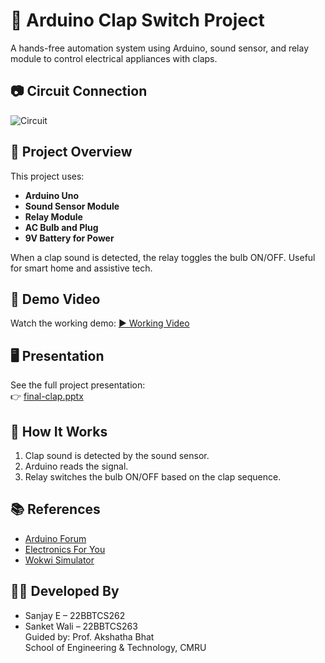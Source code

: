 # 👏 Arduino Clap Switch Project

A hands-free automation system using Arduino, sound sensor, and relay module to control electrical appliances with claps.

## 📷 Circuit Connection
![Circuit](images/circuit-connection.jpg)

## 📝 Project Overview
This project uses:
- **Arduino Uno**
- **Sound Sensor Module**
- **Relay Module**
- **AC Bulb and Plug**
- **9V Battery for Power**

When a clap sound is detected, the relay toggles the bulb ON/OFF. Useful for smart home and assistive tech.

## 🎥 Demo Video
Watch the working demo:
[▶️ Working Video](video/working.mp4)

## 🖥️ Presentation
See the full project presentation:  
👉 [final-clap.pptx](presentation/final-clap.pptx)

## 🔧 How It Works
1. Clap sound is detected by the sound sensor.
2. Arduino reads the signal.
3. Relay switches the bulb ON/OFF based on the clap sequence.

## 📚 References
- [Arduino Forum](https://forum.arduino.cc/)
- [Electronics For You](https://www.electronicsforu.com/)
- [Wokwi Simulator](https://wokwi.com/)

## 👨‍💻 Developed By
- Sanjay E – 22BBTCS262  
- Sanket Wali – 22BBTCS263  
Guided by: Prof. Akshatha Bhat  
School of Engineering & Technology, CMRU

